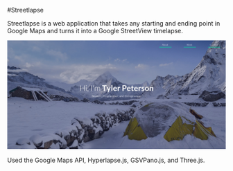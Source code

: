 #Streetlapse

Streetlapse is a web application that takes any starting and ending point in Google Maps and turns it into a Google StreetView timelapse.

![alt tag](https://github.com/Gingernaut/gingernaut.github.io/blob/master/Pictures/preview.png)

Used the Google Maps API, Hyperlapse.js, GSVPano.js, and Three.js.

